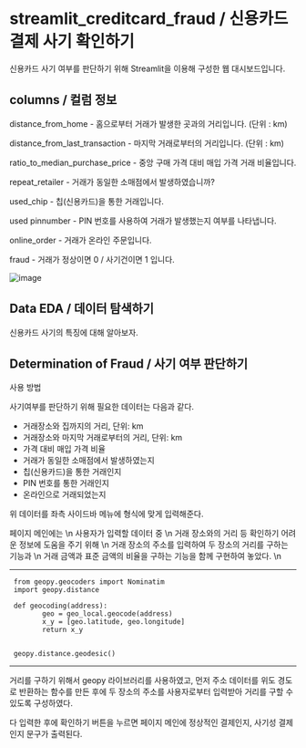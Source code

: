 # streamlit_creditcard_fraud / 신용카드 결제 사기 확인하기

신용카드 사기 여부를 판단하기 위해 
Streamlit을 이용해 구성한 웹 대시보드입니다.


## columns / 컬럼 정보

distance_from_home - 홈으로부터 거래가 발생한 곳과의 거리입니다. (단위 : km)

distance_from_last_transaction - 마지막 거래로부터의 거리입니다. (단위 : km)

ratio_to_median_purchase_price - 중앙 구매 가격 대비 매입 가격 거래 비율입니다.

repeat_retailer - 거래가 동일한 소매점에서 발생하였습니까?

used_chip - 칩(신용카드)을 통한 거래입니다.
     
used pinnumber - PIN 번호를 사용하여 거래가 발생했는지 여부를 나타냅니다.

online_order - 거래가 온라인 주문입니다.

fraud - 거래가 정상이면 0 / 사기건이면 1 입니다.

![image](https://user-images.githubusercontent.com/105832386/172273027-3e2b553b-0522-4c0f-b3fd-b46cf1570821.png)

## Data EDA / 데이터 탐색하기
신용카드 사기의 특징에 대해 알아보자.

## Determination of Fraud / 사기 여부 판단하기

사용 방법

사기여부를 판단하기 위해 필요한 데이터는 다음과 같다.

- 거래장소와 집까지의 거리, 단위: km
- 거래장소와 마지막 거래로부터의 거리, 단위: km
- 가격 대비 매입 가격 비율
- 거래가 동일한 소매점에서 발생하였는지
- 칩(신용카드)을 통한 거래인지
- PIN 번호를 통한 거래인지
- 온라인으로 거래되었는지 

위 데이터를 좌측 사이드바 메뉴에 형식에 맞게 입력해준다.



페이지 메인에는 \n
사용자가 입력할 데이터 중 \n
거래 장소와의 거리 등 확인하기 어려운 정보에 도움을 주기 위해 \n
거래 장소의 주소를 입력하여 두 장소의 거리를 구하는 기능과 \n
거래 금액과 표준 금액의 비율을 구하는 기능을 함께 구현하여 놓았다. \n

***
     from geopy.geocoders import Nominatim
     import geopy.distance

     def geocoding(address):
            geo = geo_local.geocode(address)
            x_y = [geo.latitude, geo.longitude]
            return x_y
     
     
     geopy.distance.geodesic()
***

거리를 구하기 위해서
geopy 라이브러리를 사용하였고,
먼저 주소 데이터를 위도 경도로 반환하는 함수를 만든 후에
두 장소의 주소를 사용자로부터 입력받아 거리를 구할 수 있도록 구성하였다.

다 입력한 후에 확인하기 버튼을 누르면 페이지 메인에 정상적인 결제인지, 사기성 결제인지 문구가 출력된다.
